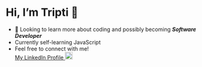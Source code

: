 <!DOCTYPE html>
<html>
   <head>
<h1>Hi, I’m Tripti 👋</h1> 
</head>
<body>
<ul>
<li>👀 Looking to learn more about coding and possibly becoming <strong><em>Software Developer</strong></em> </li>
<li>Currently self-learning JavaScript</li>
<li>Feel free to connect with me!  </li>
<a href="https://www.linkedin.com/in/tripti-gurung-294089a6/">My LinkedIn Profile <img src="https://upload.wikimedia.org/wikipedia/commons/thumb/c/ca/LinkedIn_logo_initials.png/600px-LinkedIn_logo_initials.png?20140125013055" alt="LinkedIn Logo width="20" height="20">
</a>
</body>
</html>
